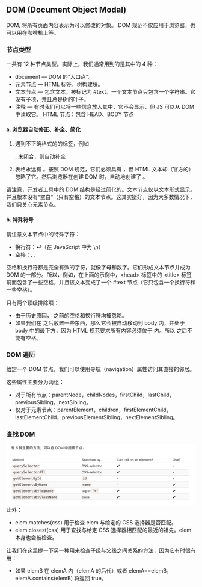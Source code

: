 ## DOM (Document Object Modal)
DOM, 将所有页面内容表示为可以修改的对象。 DOM 规范不仅应用于浏览器，也可以用在咖啡机上等。

### 节点类型
一共有 12 种节点类型。实际上，我们通常用到的是其中的 4 种：

- document — DOM 的“入口点”。
- 元素节点 — HTML 标签，树构建块。
- 文本节点 — 包含文本。被标记为 #text。一个文本节点只包含一个字符串。它没有子项，并且总是树的叶子。
- 注释 — 有时我们可以将一些信息放入其中，它不会显示，但 JS 可以从 DOM 中读取它。
HTML 节点：包含 HEAD、BODY 节点

#### a. 浏览器自动修正、补全、简化
1. 遇到不正确格式的的标签，例如 <p> , 未闭合，则自动补全
2. 表格永远有 <tbody>。按照 DOM 规范，它们必须具有 <tbody>，但 HTML 文本却（官方的）忽略了它。然后浏览器在创建 DOM 时，自动地创建了 <tbody>。

请注意，开发者工具中的 DOM 结构是经过简化的。文本节点仅以文本形式显示。并且根本没有“空白”（只有空格）的文本节点。这其实挺好，因为大多数情况下，我们只关心元素节点。

#### b. 特殊符号
请注意文本节点中的特殊字符：

- 换行符：↵（在 JavaScript 中为 \n）
- 空格：␣

空格和换行符都是完全有效的字符，就像字母和数字。它们形成文本节点并成为 DOM 的一部分。所以，例如，在上面的示例中，\<head> 标签中的 \<title> 标签前面包含了一些空格，并且该文本变成了一个 #text 节点（它只包含一个换行符和一些空格）。

只有两个顶级排除项：

- 由于历史原因，<head> 之前的空格和换行符均被忽略。
- 如果我们在 </body> 之后放置一些东西，那么它会被自动移动到 body 内，并处于 body 中的最下方，因为 HTML 规范要求所有内容必须位于 <body> 内。所以 </body> 之后不能有空格。

### DOM 遍历
给定一个 DOM 节点，我们可以使用导航（navigation）属性访问其直接的邻居。

这些属性主要分为两组：

- 对于所有节点：parentNode，childNodes，firstChild，lastChild，previousSibling，nextSibling。
- 仅对于元素节点：parentElement，children，firstElementChild，lastElementChild，previousElementSibling，nextElementSibling。

### 查找 DOM
<img src="../assets/WechatIMG342.png">
此外：

- elem.matches(css) 用于检查 elem 与给定的 CSS 选择器是否匹配。
- elem.closest(css) 用于查找与给定 CSS 选择器相匹配的最近的祖先。elem 本身也会被检查。

让我们在这里提一下另一种用来检查子级与父级之间关系的方法，因为它有时很有用：

- 如果 elemB 在 elemA 内（elemA 的后代）或者 elemA==elemB，elemA.contains(elemB) 将返回 true。